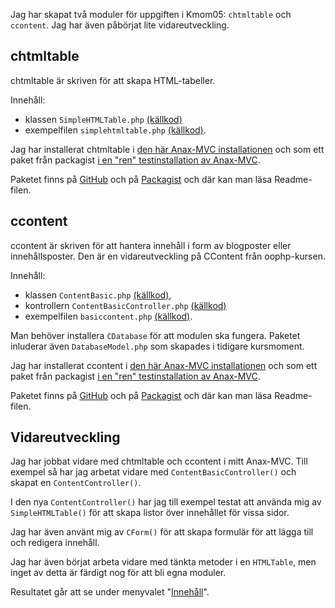 Jag har skapat två moduler för uppgiften i Kmom05: `chtmltable` och `ccontent`. Jag har även påbörjat lite vidareutveckling.

## chtmltable

chtmltable är skriven för att skapa HTML-tabeller. 

Innehåll:

*  klassen  `SimpleHTMLTable.php` [(källkod)](source?path=app/src/HTMLTable/SimpleHTMLTable.php) 
*  exempelfilen `simplehtmltable.php` [(källkod)](source?path=kmom05/simplehtmltable.php).

Jag har installerat chtmltable i [den här Anax-MVC installationen](simplehtmltable.php)  och som ett paket från packagist [i en "ren" testinstallation av Anax-MVC](http://www.student.bth.se/~maje15/phpmvc/anax-test/webroot/simplehtmltable.php).  

Paketet finns på [GitHub](https://github.com/mariajonsson/chtmltable) och på [Packagist](https://packagist.org/packages/meax/chtmltable) och där kan man läsa Readme-filen.  

## ccontent

ccontent är skriven för att hantera innehåll i form av blogposter eller innehållsposter. Den är en vidareutveckling på CContent från oophp-kursen.

Innehåll:

*  klassen `ContentBasic.php` [(källkod)](source?path=app/src/Content/ContentBasic.php), 
*  kontrollern `ContentBasicController.php` [(källkod)](source?path=app/src/Content/ContentBasicController.php) 
*  exempelfilen `basiccontent.php` [(källkod)](source?path=kmom05/basiccontent.php). 

Man behöver installera `CDatabase` för att modulen ska fungera. Paketet inluderar även `DatabaseModel.php` som skapades i tidigare kursmoment.

Jag har installerat ccontent i [den här Anax-MVC installationen](basiccontent.php) och som ett paket från packagist [i en "ren" testinstallation av Anax-MVC](http://www.student.bth.se/~maje15/phpmvc/anax-test/webroot/basiccontent.php).  

Paketet finns på [GitHub](https://github.com/mariajonsson/ccontent) och på [Packagist](https://packagist.org/packages/meax/ccontent) och där kan man läsa Readme-filen.  


## Vidareutveckling

Jag har jobbat vidare med chtmltable och ccontent i mitt Anax-MVC. Till exempel så har jag arbetat vidare med `ContentBasicController()` och skapat en `ContentController()`. 

I den nya `ContentController()` har jag till exempel testat att använda mig av `SimpleHTMLTable()` för att skapa listor över innehållet för vissa sidor. 

Jag har även använt mig av `CForm()` för att skapa formulär för att lägga till och redigera innehåll. 

Jag har även börjat arbeta vidare med tänkta metoder i en `HTMLTable`, men inget av detta är färdigt nog för att bli egna moduler.  

Resultatet går att se under menyvalet "[Innehåll](content)". 





